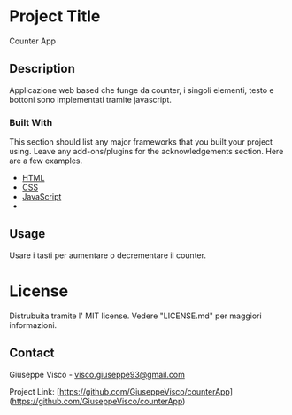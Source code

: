 # Project Title

Counter App

## Description

Applicazione web based che funge da counter, i singoli elementi, testo e bottoni sono implementati tramite javascript.

### Built With

This section should list any major frameworks that you built your project using. Leave any add-ons/plugins for the acknowledgements section. Here are a few examples.
* [HTML](https://en.wikipedia.org/wiki/HTML5)
* [CSS](https://en.wikipedia.org/wiki/CSS)
* [JavaScript](https://en.wikipedia.org/wiki/JavaScript)
* 
## Usage

Usare i tasti per aumentare o decrementare il counter.

# License

Distrubuita tramite l' MIT license. Vedere "LICENSE.md" per maggiori informazioni.

## Contact

Giuseppe Visco - visco.giuseppe93@gmail.com

Project Link: [https://github.com/GiuseppeVisco/counterApp]  (https://github.com/GiuseppeVisco/counterApp)
